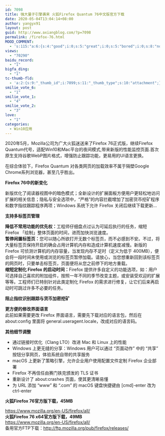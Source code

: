 ```yaml
---
id: 7098
title: 强大量子引擎袭来 火狐Firefox Quantum 76中文版官方下载
date: 2020-05-04T13:04:14+08:00
author: yangyx91
layout: post
guid: http://www.axiangblog.com/?p=7098
permalink: /firefox-76.html
MOOD_COMMENT:
  - 's:115:"a:6:{s:4:"good";i:0;s:5:"great";i:0;s:5:"bored";i:0;s:8:"nonsense";i:0;s:13:"notunderstand";i:0;s:7:"passing";i:0;}";'
views:
  - "70290"
baidu_record:
  - "1"
bigfa_ding:
  - "1"
tc-thumb-fld:
  - 'a:2:{s:9:"_thumb_id";i:7099;s:11:"_thumb_type";s:10:"attachment";}'
smilie_vote_6:
  - "1"
smilie_vote_1:
  - "4"
smilie_vote_2:
  - "3"
love:
  - "1"
categories:
  - Win10应用
---
```

2020年5月，Mozilla公司为广大火狐迷送来了Firefox 76正式版，继续Firefox Quantum代号，适配Win10和Mac平台的夜间模式,带来新版的性能监控页面.首次原生支持谷歌WebP图片格式，增强防止跟踪功能，更易用的UI语言更换。

在综合体验下，Firefox Quantum 对各类网页的加载效率不属于隔壁Google Chrome系列浏览器，甚至几乎胜出。

**Firefox 76中的新变化**

新版优化了阅读器视图中的暗色模式；全新设计的扩展面板方便用户更轻松地访问扩展的相关信息；隐私与安全选项中，“严格”的内容拦截增加了加密货币挖矿程序和数字指纹跟踪程序两项；Windows 系统下允许 Firefox 关闭后继续下载更新&#8230;

**支持多标签页管理**

<div align="left">
  <strong>降低不常用功能的优先权：</strong>工程师仔细盘点过认为可延后执行的任务，缩短 Firefox 「绘制」整体页面的时间，进而加快浏览速度。
</div>

<div align="left">
</div>

<div align="left">
  <strong>暂停闲置标签页：</strong>您可以随心所欲打开无数个标签页，而不必感到不安。不过，将大量标签页保持开启的确会占用计算机内存和造成计算机速度减慢。新版的 Firefox 可侦测计算机的内存容量，当发现内存不足时（定义为低于 400MB），便会将一段时间未使用或浏览的标签页暂停加载。请放心，当您想重新回到该标签页的网页时，只要单击标签页，页面便将从您之前停下的地方重载。
</div>

<div align="left">
</div>

<div align="left">
  <strong>缩短定制化 Firefox 的启动时间：</strong>Firefox 提供许多自定义的功能选项，如：用户可选择自己喜欢的附加组件，按照一年不同的季节改变主题，或安装受欢迎的扩展等等。工程师们已特别针对此类定制化 Firefox 的需求进行修复，让它们后来再启动时可跳过许多不必要的任务。
</div>

<div id="aimg_116657_menu" class="tip tip_4 aimg_tip">
  <div class="xs0">
    <p class="xg1 y">
      <strong> 阻止指纹识别跟踪与货币加密挖矿</strong>
    </p>
  </div>
  
  <div class="tip_horn">
    <strong>更方便的修改界面语言</strong><br /> 此前如果需要更改 Firefox 界面语言，需要先下载对应的语言包，然后在 about:config 里面将 general.useragent.locale，改成对应的语言码。
  </div>
</div>

<div align="left">
  <p>
    <strong>其他细节调整</strong>
  </p>
</div>

<div align="left">
  <ul>
    <li>
      通过链接时优化（Clang LTO）改进 Mac 和 Linux 上的性能
    </li>
    <li>
      Windows 上更无缝的分享：Windows 用户可以通过 “页面动作” 中的 “共享” 按钮分享网页，体验系统自带的共享服务
    </li>
    <li>
      macOS 上更新了策略引擎，允许企业用户使用配置文件定制 Firefox 企业部署
    </li>
    <li>
      Firefox 不再信任由赛门铁克颁发的 TLS 证书
    </li>
    <li>
      重新设计了 about:crashes 页面，使其更清晰易懂
    </li>
    <li>
      为 URL 添加 “www” 和 “.com” 的 macOS 键盘快捷键由 [cmd]-enter 改为 ctrl-enter
    </li>
  </ul>
</div>

<div align="left">
  <strong>火狐Firefox 76官方版下载，45MB</strong>
</div>

<a href="https://www.mozilla.org/en-US/firefox/all/" target="_blank" rel="noopener noreferrer" rel="nofollow" >https://www.mozilla.org/en-US/firefox/all/</a>  
**火狐Firefox 76 x64官方版下载，49MB**  
<a href="https://www.mozilla.org/en-US/firefox/all/" target="_blank" rel="noopener noreferrer" rel="nofollow" >https://www.mozilla.org/en-US/firefox/all/</a>  
备用官方FTP下载：<a href="http://ftp.mozilla.org/pub/firefox/releases/" target="_blank" rel="nofollow noopener noreferrer" rel="nofollow" >http://ftp.mozilla.org/pub/firefox/releases/</a>